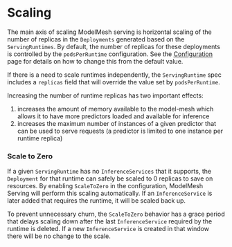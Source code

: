 # Scaling

The main axis of scaling ModelMesh serving is horizontal scaling of the number of replicas in the `Deployments` generated based on the `ServingRuntimes`. By default, the number of replicas for these deployments is controlled by the `podsPerRuntime` configuration. See the [Configuration](../configuration) page for details on how to change this from the default value.

If there is a need to scale runtimes independently, the `ServingRuntime` spec includes a `replicas` field that will override the value set by `podsPerRuntime`.

Increasing the number of runtime replicas has two important effects:

1. increases the amount of memory available to the model-mesh which allows it to have more predictors loaded and available for inference
2. increases the maximum number of instances of a given predictor that can be used to serve requests (a predictor is limited to one instance per runtime replica)

### Scale to Zero

If a given `ServingRuntime` has no `InferenceServices` that it supports, the `Deployment` for that runtime can safely be scaled to 0 replicas to save on resources. By enabling `ScaleToZero` in the configuration, ModelMesh Serving will perform this scaling automatically. If an `InferenceService` is later added that requires the runtime, it will be scaled back up.

To prevent unnecessary churn, the `ScaleToZero` behavior has a grace period that delays scaling down after the last `InferenceService` required by the runtime is deleted. If a new `InferenceService` is created in that window there will be no change to the scale.
